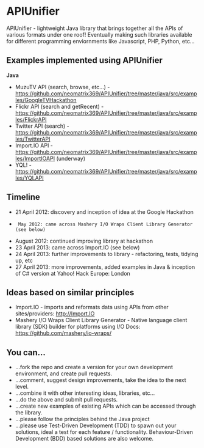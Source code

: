 APIUnifier
==========

APIUnifier - lightweight Java library that brings together all the APIs of various formats under one roof! Eventually making such libraries available for different programming enviornments like Javascript, PHP, Python, etc...

Examples implemented using APIUnifier
-------------------------------------
<b>Java</b>
- MuzuTV API (search, browse, etc...) - https://github.com/neomatrix369/APIUnifier/tree/master/java/src/examples/GoogleTVHackathon
- Flickr API (search and getRecent) - https://github.com/neomatrix369/APIUnifier/tree/master/java/src/examples/FlickrAPI
- Twitter API (search) - https://github.com/neomatrix369/APIUnifier/tree/master/java/src/examples/TwitterAPI
- Import.IO API - https://github.com/neomatrix369/APIUnifier/tree/master/java/src/examples/ImportIOAPI (underway)
- YQL! - https://github.com/neomatrix369/APIUnifier/tree/master/java/src/examples/YQLAPI

Timeline
--------
* 21 April 2012: discovery and inception of idea at the Google Hackathon
*      May 2012: came across Mashery I/O Wraps Client Library Generator (see below)
*   August 2012: continued improving library at hackathon
* 23 April 2013: came across Import.IO (see below)
* 24 April 2013: further improvements to library - refactoring, tests, tidying up, etc
* 27 April 2013: more improvements, added examples in Java & inception of C# version at Yahoo! Hack Europe: London

Ideas based on similar principles
---------------------------------
* Import.IO - imports and reformats data using APIs from other sites/providers: http://Import.IO 
* Mashery I/O Wraps Client Library Generator - 
Native language client library (SDK) builder for platforms using I/O Docs: https://github.com/mashery/io-wraps/

You can...
----------
- ...fork the repo and create a version for your own development environment, and create pull requests.
- ...comment, suggest design improvements, take the idea to the next level.
- ...combine it with other interesting ideas, libraries, etc...
- ...do the above and submit pull requests.
- ...create new examples of existing APIs which can be accessed through the library.
- ...please follow the principles behind the Java project
- ...please use Test-Driven Development (TDD) to spawn out your solutions, ideal a test for each feature / functionality. Behaviour-Driven Development (BDD) based solutions are also welcome.
